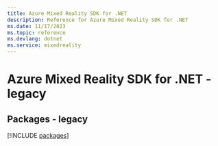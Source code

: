 ```yaml
---
title: Azure Mixed Reality SDK for .NET
description: Reference for Azure Mixed Reality SDK for .NET
ms.date: 11/17/2023
ms.topic: reference
ms.devlang: dotnet
ms.service: mixedreality
---
```

# Azure Mixed Reality SDK for .NET - legacy
## Packages - legacy
[!INCLUDE [packages](mixed-reality-index.md)]